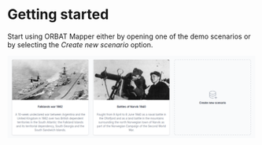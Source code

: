 # Getting started

Start using ORBAT Mapper either by opening one of the demo scenarios or by selecting the _Create new scenario_ option.

![Select scenario](images/getting-started.png)
